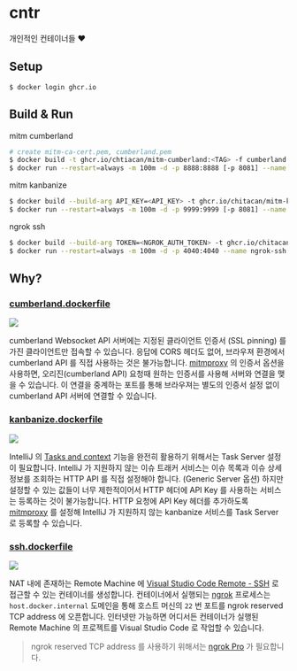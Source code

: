 # cntr

개인적인 컨테이너들 ❤️

## Setup

```
$ docker login ghcr.io
```

## Build & Run

mitm cumberland

```sh
# create mitm-ca-cert.pem, cumberland.pem
$ docker build -t ghcr.io/chtiacan/mitm-cumberland:<TAG> -f cumberland.dockerfile .
$ docker run --restart=always -m 100m -d -p 8888:8888 [-p 8081] --name cbld ghcr.io/chitacan/mitm-cumberland:<TAG>
```

mitm kanbanize

```sh
$ docker build --build-arg API_KEY=<API_KEY> -t ghcr.io/chitacan/mitm-kanbanize:<TAG> -f kanbanize.dockerfile .
$ docker run --restart=always -m 100m -d -p 9999:9999 [-p 8081] --name knz ghcr.io/chitacan/mitm-kanbanize:<TAG>
```

ngrok ssh

```sh
$ docker build --build-arg TOKEN=<NGROK_AUTH_TOKEN> -t ghcr.io/chitacan/ngrok-ssh:<TAG> -f ssh.dockerfile .
$ docker run --restart=always -m 100m -d -p 4040:4040 --name ngrok-ssh --env REMOTE_ADDR=<ADDR> ghcr.io/chitacan/ngrok-ssh:<TAG>
```

## Why?

### [cumberland.dockerfile](https://github.com/chitacan/cntr/blob/master/cumberland.dockerfile)

![](https://user-images.githubusercontent.com/286950/70865916-09f05900-1fa6-11ea-9a0f-888baf05c588.png)

cumberland Websocket API 서버에는 지정된 클라이언트 인증서 (SSL pinning) 를 가진 클라이언트만 접속할 수 있습니다. 응답에 CORS 헤더도 없어, 브라우져 환경에서 cumberland API 를 직접 사용하는 것은 불가능합니다. [mitmproxy](https://mitmproxy.org/) 의 인증서 옵션을 사용하면, 오리진(cumberland API) 요청때 원하는 인증서를 사용해 서버와 연결을 맺을 수 있습니다. 이 연결을 중계하는 포트를 통해 브라우져는 별도의 인증서 설정 없이 cumberland API 서버에 연결할 수 있습니다.

### [kanbanize.dockerfile](https://github.com/chitacan/cntr/blob/master/kanbanize.dockerfile)

![](https://user-images.githubusercontent.com/286950/70881185-207eca80-200f-11ea-87de-6c4510a5ddaa.png)

IntelliJ 의 [Tasks and context](https://www.jetbrains.com/help/idea/managing-tasks-and-context.html) 기능을 완전히 활용하기 위해서는 Task Server 설정이 필요합니다. IntelliJ 가 지원하지 않는 이슈 트래커 서비스는 이슈 목록과 이슈 상세 정보를 조회하는 HTTP API 를 직접 설정해야 합니다. (Generic Server 옵션) 하지만 설정할 수 있는 값들이 너무 제한적이어서 HTTP 헤더에 API Key 를 사용하는 서비스는 등록하는 것이 불가능합니다. HTTP 요청에 API Key 헤더를 추가하도록 [mitmproxy](https://mitmproxy.org/) 를 설정해 IntelliJ 가 지원하지 않는 kanbanize 서비스를 Task Server 로 등록할 수 있습니다.

### [ssh.dockerfile](https://github.com/chitacan/cntr/blob/master/ssh.dockerfile)

![](https://user-images.githubusercontent.com/286950/87880591-cd9a4500-ca2d-11ea-8bc2-6e6381417a0b.gif)

NAT 내에 존재하는 Remote Machine 에 [Visual Studio Code Remote - SSH](https://code.visualstudio.com/docs/remote/ssh) 로 접근할 수 있는 컨테이너를 생성합니다. 컨테이너에서 실행되는 [ngrok](https://github.com/inconshreveable/ngrok) 프로세스는 `host.docker.internal` 도메인을 통해 호스트 머신의 `22` 번 포트를 ngrok reserved TCP address 에 오픈합니다.  인터넷만 가능하면 어디서든 컨테이너가 실행된 Remote Machine 의 프로젝트를 Visual Studio Code 로 작업할 수 있습니다.

> ngrok reserved TCP address 를 사용하기 위해서는 [ngrok Pro](https://ngrok.com/pricing) 가 필요합니다.
